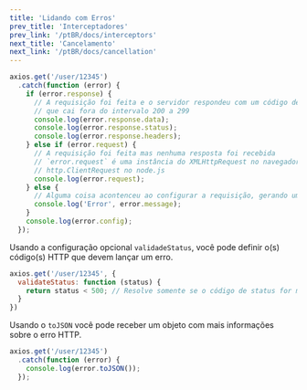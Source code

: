 ```yaml
---
title: 'Lidando com Erros'
prev_title: 'Interceptadores'
prev_link: '/ptBR/docs/interceptors'
next_title: 'Cancelamento'
next_link: '/ptBR/docs/cancellation'
---
```


```js
axios.get('/user/12345')
  .catch(function (error) {
    if (error.response) {
      // A requisição foi feita e o servidor respondeu com um código de status
      // que cai fora do intervalo 200 a 299
      console.log(error.response.data);
      console.log(error.response.status);
      console.log(error.response.headers);
    } else if (error.request) {
      // A requisição foi feita mas nenhuma resposta foi recebida
      // `error.request` é uma instância do XMLHttpRequest no navegador e uma instância de
      // http.ClientRequest no node.js
      console.log(error.request);
    } else {
      // Alguma coisa acontenceu ao configurar a requisição, gerando um erro.
      console.log('Error', error.message);
    }
    console.log(error.config);
  });
```

Usando a configuração opcional `validadeStatus`, você pode definir o(s) código(s) HTTP que devem lançar um erro.

```js
axios.get('/user/12345', {
  validateStatus: function (status) {
    return status < 500; // Resolve somente se o código de status for menor que 500
  }
})
```

Usando o `toJSON` você pode receber um objeto com mais informações sobre o erro HTTP.

```js
axios.get('/user/12345')
  .catch(function (error) {
    console.log(error.toJSON());
  });
```